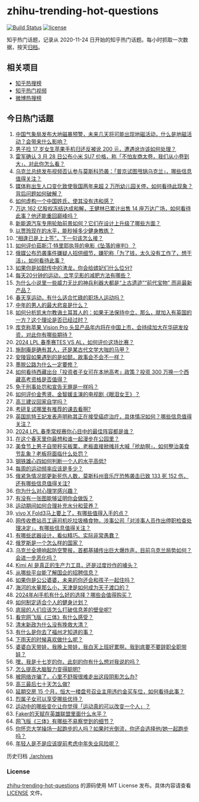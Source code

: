 # zhihu-trending-hot-questions

[![Build Status](https://github.com/justjavac/zhihu-trending-hot-questions/workflows/ci/badge.svg?branch=master)](https://github.com/justjavac/zhihu-trending-hot-questions/actions)
[![license](https://img.shields.io/github/license/justjavac/zhihu-trending-hot-questions)](https://github.com/justjavac/zhihu-trending-hot-questions/blob/master/LICENSE)

知乎热门话题，记录从 2020-11-24
日开始的知乎热门话题。每小时抓取一次数据，按天[归档](./archives)。

## 相关项目

- [知乎热搜榜](https://github.com/justjavac/zhihu-trending-top-search)
- [知乎热门视频](https://github.com/justjavac/zhihu-trending-hot-video)
- [微博热搜榜](https://github.com/justjavac/weibo-trending-hot-search)

## 今日热门话题

<!-- BEGIN -->
<!-- 最后更新时间 Mon Mar 25 2024 03:13:29 GMT+0800 (China Standard Time) -->

1. [中国气象局发布大地磁暴预警，未来几天将可能出现地磁活动，什么是地磁活动？会带来什么影响？](https://www.zhihu.com/question/649941504)
1. [男子捡 17 岁女生苹果手机归还反被讹 200 元，遭遇讹诈该如何处理？](https://www.zhihu.com/question/649952116)
1. [雷军确认 3 月 28 日公布小米 SU7 价格，称「不怕友商太卷，我们从小卷到大」，对此你怎么看？](https://www.zhihu.com/question/649961422)
1. [乌克兰总统发布视频否认参与莫斯科恐袭：「普京试图甩锅乌克兰」，哪些信息值得关注？](https://www.zhihu.com/question/649948896)
1. [媒体称出生人口变化致使我国两年来超 2 万所幼儿园关停，如何看待此现象？背后问题如何破解？](https://www.zhihu.com/question/649976337)
1. [如何虚构一个中国姓氏，使其没有违和感？](https://www.zhihu.com/question/646528668)
1. [万达 162 亿股权冻结达成和解，王健林已累计出售 14 座万达广场，如何看待此事？他还能重回巅峰吗？](https://www.zhihu.com/question/649980330)
1. [新能源汽车专用轮胎前景如何？它们在设计上升级了哪些方面？](https://www.zhihu.com/question/649629237)
1. [以贾玲现在的水平，能秒掉多少健身教练？](https://www.zhihu.com/question/644761655)
1. [“相逢已是上上签”，下一句该怎么接？](https://www.zhihu.com/question/649910135)
1. [如何评价茹斯汀·特里耶执导的电影《坠落的审判》？](https://www.zhihu.com/question/649167282)
1. [俄媒公布恐袭事件嫌疑人招供细节，嫌犯称「为了钱，太久没有工作了，想干活」，如何看待此事？](https://www.zhihu.com/question/649864215)
1. [如果你是如懿传中的渣龙，你会给嫔妃们什么位分?](https://www.zhihu.com/question/649119835)
1. [每天20分钟的运动，立竿见影的减肥方法有哪些？](https://www.zhihu.com/question/649988055)
1. [为什么小说里一些威力无比的神兵利器大都是“上古遗迹”“前代宝物” 而非最新产品？](https://www.zhihu.com/question/25143373)
1. [春天享运动，有什么适合忙碌的职场人运动吗？](https://www.zhihu.com/question/649985499)
1. [中年的男人的最大悲哀是什么？](https://www.zhihu.com/question/554720667)
1. [如何分析凯末尔教诲土耳其人的：如果无法保持中立，那么，就加入有英国的一方？这个理论是否已经过时？](https://www.zhihu.com/question/584169782)
1. [库克称苹果 Vision Pro 头显产品年内将在中国上市，会持续加大在华研发投资，对此你有哪些期待？](https://www.zhihu.com/question/649961679)
1. [2024 LPL 春季赛TES VS AL，如何评价这场比赛？](https://www.zhihu.com/question/649974621)
1. [施耐庵是确有其人，还是某古代文学大咖的马甲？](https://www.zhihu.com/question/533898457)
1. [安陵容如果遇到的是如懿，故事会不会不一样？](https://www.zhihu.com/question/421287285)
1. [墨脱公路为什么一定要修？](https://www.zhihu.com/question/643371943)
1. [如何看待西藏出台「投资者子女可在本地高考」政策？投资 300 万换一个西藏高考资格是否值得？](https://www.zhihu.com/question/649377833)
1. [免于刑事处罚和宣告无罪是一样吗？](https://www.zhihu.com/question/648530063)
1. [如何评价金秀贤、金智媛主演的电视剧《眼泪女王》？](https://www.zhihu.com/question/647629080)
1. [高三建议回家自学吗？](https://www.zhihu.com/question/640081300)
1. [考研复试哪里有推荐的课去看啊?](https://www.zhihu.com/question/535470162)
1. [英国凯特王妃发表声明称其正在接受癌症治疗，具体情况如何？哪些信息值得关注？](https://www.zhihu.com/question/649749880)
1. [2024 LPL 春季常规赛你心目中的最佳阵容都是谁？](https://www.zhihu.com/question/649564025)
1. [在这个春天里你最想和谁一起漫步在公园里？](https://www.zhihu.com/question/649882664)
1. [美食节上男子自带秤买板栗，老板直接掀摊并大喊「抢劫啊」，如何整治美食节乱象？老板将面临什么处罚？](https://www.zhihu.com/question/649840270)
1. [钢铁雄心四如何判断一个人的水平高低?](https://www.zhihu.com/question/648939752)
1. [每周的运动频率应该是多少？](https://www.zhihu.com/question/649948974)
1. [俄紧急情况部更新死伤人数，莫斯科州音乐厅恐怖袭击已致 133 死 152 伤，还有哪些信息值得关注?](https://www.zhihu.com/question/649940481)
1. [你为什么对心理学感兴趣？](https://www.zhihu.com/question/643116308)
1. [有没有一张图能够证明你会做饭？](https://www.zhihu.com/question/640840313)
1. [运动期间如何合理补充水分和营养？](https://www.zhihu.com/question/649948792)
1. [vivo X Fold3马上要上了，有哪些值得入手的点？](https://www.zhihu.com/question/649945421)
1. [网传收费站员工逼司机吃垃圾桶食物，涉事公司「对涉事人员作出停职检查处理决定」，有哪些信息值得关注？](https://www.zhihu.com/question/649903938)
1. [有哪些武器设计，看似精巧。实际非常愚蠢？](https://www.zhihu.com/question/649568674)
1. [俄罗斯是一个怎么样的国家？](https://www.zhihu.com/question/291509859)
1. [乌克兰全境响起防空警报，首都基辅传出巨大爆炸声，目前乌克兰局势如何？会进一步恶化吗？](https://www.zhihu.com/question/649933323)
1. [Kimi AI 是真正的生产力工具，还是过度炒作的噱头？](https://www.zhihu.com/question/649663116)
1. [从哪些平台能了解国企的招聘信息？](https://www.zhihu.com/question/457159124)
1. [如果你是公公婆婆，未来的你还会和孩子一起住吗？](https://www.zhihu.com/question/646522848)
1. [海河的水量那么小，天津是如何成为天子渡口的？](https://www.zhihu.com/question/649710587)
1. [2024年AI手机有什么好的选择？哪些会值得购买？](https://www.zhihu.com/question/649921812)
1. [如何制定适合个人的健身计划？](https://www.zhihu.com/question/649948888)
1. [底层的人们应该怎么打破信息差的壁垒呢?](https://www.zhihu.com/question/614676265)
1. [看完网飞版《三体》有什么感受？](https://www.zhihu.com/question/649593813)
1. [清末新政为什么没有挽救大清？](https://www.zhihu.com/question/642141173)
1. [有什么是你去了福州才知道的事？](https://www.zhihu.com/question/499834662)
1. [下雨天的时候喜欢做什么呢？](https://www.zhihu.com/question/649844779)
1. [婆婆白天带娃，我晚上带娃，我白天上班好累啊，我到底要不要辞职全职带娃？](https://www.zhihu.com/question/649294197)
1. [嘿，我是十七岁的你，此刻的你有什么想对我说的吗？](https://www.zhihu.com/question/641481627)
1. [怎么提高大脑智力变得聪明?](https://www.zhihu.com/question/552643165)
1. [被网络诈骗了，心里不舒服很难走出这段阴影怎么办?](https://www.zhihu.com/question/645152506)
1. [高三最后七十天怎么做?](https://www.zhihu.com/question/648531354)
1. [延期交房 15 个月，恒大一楼盘号召业主用违约金买车位，如何看待此事？](https://www.zhihu.com/question/649901791)
1. [烈属子女可以享受哪些优待？](https://www.zhihu.com/question/373458098)
1. [运动中的哪些变化让你觉得「运动真的可以改变一个人」？](https://www.zhihu.com/question/649218881)
1. [Faker的天赋在英雄联盟里面什么水平？](https://www.zhihu.com/question/443709611)
1. [网飞版《三体》有哪些不易察觉到的细节？](https://www.zhihu.com/question/649493409)
1. [你怀恋大学操场一起跑步的人吗？如果时光倒流，你还会选择他/她一起跑步吗？](https://www.zhihu.com/question/649904948)
1. [年轻人是不是应该提前考虑中年失业风险呢？](https://www.zhihu.com/question/649593004)

<!-- END -->

历史归档 [./archives](./archives)

### License

[zhihu-trending-hot-questions](https://github.com/justjavac/zhihu-trending-hot-questions)
的源码使用 MIT License 发布。具体内容请查看 [LICENSE](./LICENSE) 文件。

